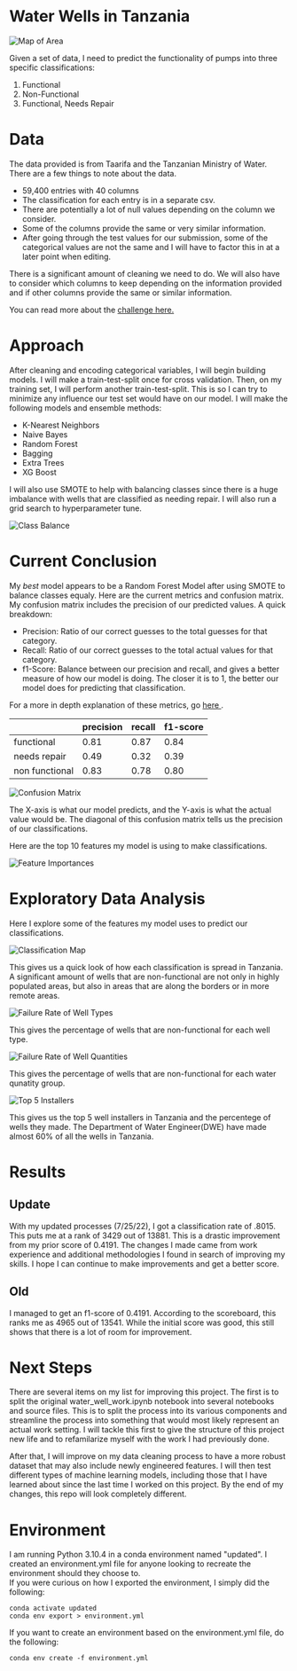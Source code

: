 # Water Wells in Tanzania
![Map of Area](./Images/map.png)

Given a set of data, I need to predict the functionality of pumps into three 
specific classifications:
1. Functional
2. Non-Functional
3. Functional, Needs Repair

# Data
The data provided is from Taarifa and the Tanzanian Ministry of Water. There are
a few things to note about the data.
* 59,400 entries with 40 columns
* The classification for each entry is in a separate csv.
* There are potentially a lot of null values depending on the column we consider.
* Some of the columns provide the same or very similar information.
* After going through the test values for our submission, some of the categorical
  values are not the same and I will have to factor this in at a later point when
  editing.

There is a significant amount of cleaning we need to do. We will also have to
consider which columns to keep depending on the information provided and if
other columns provide the same or similar information.

You can read more about the 
<a href='https://www.drivendata.org/competitions/7/pump-it-up-data-mining-the-water-table/'>
challenge here.
</a>

# Approach
After cleaning and encoding categorical variables, I will begin building models.
I will make a train-test-split once for cross validation. Then, on my training
set, I will perform another train-test-split. This is so I can try to minimize
any influence our test set would have on our model.
I will make the following models and ensemble methods:
* K-Nearest Neighbors
* Naive Bayes
* Random Forest
* Bagging
* Extra Trees
* XG Boost

I will also use SMOTE to help with balancing classes since there is a huge
imbalance with wells that are classified as needing repair. I will also run
a grid search to hyperparameter tune.

![Class Balance](./Images/class_size.png)

# Current Conclusion
My *best* model appears to be a Random Forest Model after using SMOTE to balance
classes equaly. Here are the current metrics and confusion matrix. My confusion 
matrix includes the precision of our predicted values. A quick breakdown:
* Precision:
  Ratio of our correct guesses to the total guesses for that category.
* Recall:
  Ratio of our correct guesses to the total actual values for that category.
* f1-Score:
  Balance between our precision and recall, and gives a better measure
  of how our model is doing. The closer it is to 1, the better our model does 
  for predicting that classification.
  
For a more in depth explanation of these metrics, go 
<a href='https://blog.exsilio.com/all/accuracy-precision-recall-f1-score-interpretation-of-performance-measures/'>
    here
</a>.


|                | precision | recall | f1-score |
|----------------|-----------|--------|----------|
| functional     | 0.81      | 0.87   | 0.84     |
| needs repair   | 0.49      | 0.32   | 0.39     |
| non functional | 0.83      | 0.78   | 0.80     |

![Confusion Matrix](./Images/iamconfusion.png)

The X-axis is what our model predicts, and the Y-axis is what the actual value
would be. The diagonal of this confusion matrix tells us the precision of our
classifications.

Here are the top 10 features my model is using to make classifications.

![Feature Importances](./Images/importances.png)

# Exploratory Data Analysis
Here I explore some of the features my model uses to predict our classifications.

![Classification Map](./Images/map_of_wells.png)

This gives us a quick look of how each classification is spread in Tanzania.
A significant amount of wells that are non-functional are not only in highly
populated areas, but also in areas that are along the borders or in more remote
areas.

![Failure Rate of Well Types](./Images/failurerate.png)

This gives the percentage of wells that are non-functional for each well type.

![Failure Rate of Well Quantities](./Images/quantity.png)

This gives the percentage of wells that are non-functional for each water qunatity
group.

![Top 5 Installers](./Images/func_installer.png)

This gives us the top 5 well installers in Tanzania and the percentege of wells
they made. The Department of Water Engineer(DWE) have made almost 60% of all the
wells in Tanzania.

# Results

## Update
With my updated processes (7/25/22), I got a classification rate of .8015. This 
puts me at a rank of 3429 out of 13881. This is a drastic improvement from my
prior score of 0.4191. The changes I made came from work experience and additional
methodologies I found in search of improving my skills. I hope I can continue to
make improvements and get a better score.

## Old
I managed to get an f1-score of 0.4191. According to the scoreboard, this ranks 
me as 4965 out of 13541. While the initial score was good, this still shows that 
there is a lot of room for improvement.

# Next Steps
There are several items on my list for improving this project. The first is to 
split the original water_well_work.ipynb notebook into several notebooks and 
source files. This is to split the process into its various components and 
streamline the process into something that would most likely represent an
actual work setting. I will tackle this first to give the structure of this
project new life and to refamilarize myself with the work I had previously done.

After that, I will improve on my data cleaning process to have a more robust 
dataset that may also include newly engineered features. I will then test
different types of machine learning models, including those that I have
learned about since the last time I worked on this project. By the end of my
changes, this repo will look completely different.

# Environment
I am running Python 3.10.4 in a conda environment named "updated". 
I created an environment.yml file for anyone looking to recreate the 
environment should they choose to. <br>
If you were curious on how I exported the environment, I simply did the following:
```
conda activate updated
conda env export > environment.yml
```
If you want to create an environment based on the environment.yml file, do the following:

```
conda env create -f environment.yml
```
</br>